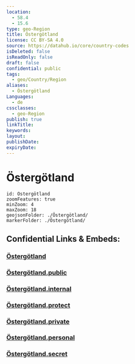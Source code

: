 ```yaml
---
location:
  - 58.4
  - 15.6
type: geo-Region
title: Östergötland
license: CC BY-SA 4.0
source: https://datahub.io/core/country-codes
isDeleted: false
isReadOnly: false
draft: false
confidential: public
tags:
  - geo/Country/Region
aliases:
  - Östergötland
Languages:
  - de
cssclasses:
  - geo-Region
publish: true
linkTitle:
keywords:
layout:
publishDate:
expiryDate:
---
```


# Östergötland

```leaflet
id: Östergötland
zoomFeatures: true 
minZoom: 4 
maxZoom: 18
geojsonFolder: ./Östergötland/
markerFolder: ./Östergötland/
```


## Confidential Links & Embeds: 

### [Östergötland](/_Standards/Earth/Continent/Europe/Europe~North/Sweden/Provinces~Sweden/Östergötland.md) 

### [Östergötland.public](/_public/Earth/Continent/Europe/Europe~North/Sweden/Provinces~Sweden/Östergötland.public.md) 

### [Östergötland.internal](/_internal/Earth/Continent/Europe/Europe~North/Sweden/Provinces~Sweden/Östergötland.internal.md) 

### [Östergötland.protect](/_protect/Earth/Continent/Europe/Europe~North/Sweden/Provinces~Sweden/Östergötland.protect.md) 

### [Östergötland.private](/_private/Earth/Continent/Europe/Europe~North/Sweden/Provinces~Sweden/Östergötland.private.md) 

### [Östergötland.personal](/_personal/Earth/Continent/Europe/Europe~North/Sweden/Provinces~Sweden/Östergötland.personal.md) 

### [Östergötland.secret](/_secret/Earth/Continent/Europe/Europe~North/Sweden/Provinces~Sweden/Östergötland.secret.md)

